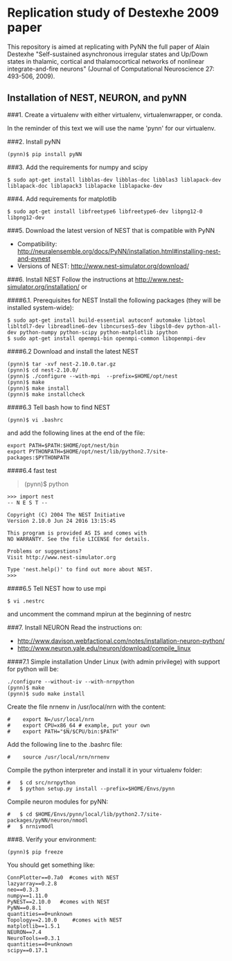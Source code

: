 # Replication study of Destexhe 2009 paper

This repository is aimed at replicating with PyNN the full paper of Alain Destexhe "Self-sustained asynchronous irregular states and Up/Down states in thalamic, cortical and thalamocortical networks of nonlinear integrate-and-fire neurons" (Journal of Computational Neuroscience 27: 493-506, 2009).

## Installation of NEST, NEURON, and pyNN

###1. Create a virtualenv
with either virtualenv, virtualenwrapper, or conda.

In the reminder of this text we will use the name 'pynn' for our virtualenv.

###2. Install pyNN
~~~~
(pynn)$ pip install pyNN
~~~~

###3. Add the requirements for numpy and scipy
~~~~
$ sudo apt-get install libblas-dev libblas-doc libblas3 liblapack-dev liblapack-doc liblapack3 liblapacke liblapacke-dev
~~~~

###4. Add requirements for matplotlib
~~~~
$ sudo apt-get install libfreetype6 libfreetype6-dev libpng12-0 libpng12-dev
~~~~

###5. Download the latest version of NEST that is compatible with PyNN
- Compatibility: http://neuralensemble.org/docs/PyNN/installation.html#installing-nest-and-pynest
- Versions of NEST: http://www.nest-simulator.org/download/


###6. Install NEST
Follow the instructions at http://www.nest-simulator.org/installation/ or

####6.1. Prerequisites for NEST
Install the following packages (they will be installed system-wide):
~~~~
$ sudo apt-get install build-essential autoconf automake libtool libltdl7-dev libreadline6-dev libncurses5-dev libgsl0-dev python-all-dev python-numpy python-scipy python-matplotlib ipython
$ sudo apt-get install openmpi-bin openmpi-common libopenmpi-dev
~~~~

####6.2 Download and install the latest NEST
~~~~
(pynn)$ tar -xvf nest-2.10.0.tar.gz
(pynn)$ cd nest-2.10.0/
(pynn)$ ./configure --with-mpi  --prefix=$HOME/opt/nest
(pynn)$ make
(pynn)$ make install
(pynn)$ make installcheck
~~~~

####6.3 Tell bash how to find NEST
~~~~
(pynn)$ vi .bashrc
~~~~

and add the following lines at the end of the file:
~~~~
export PATH=$PATH:$HOME/opt/nest/bin
export PYTHONPATH=$HOME/opt/nest/lib/python2.7/site-packages:$PYTHONPATH
~~~~

####6.4 fast test
> (pynn)$ python

~~~~
>>> import nest
-- N E S T --

Copyright (C) 2004 The NEST Initiative
Version 2.10.0 Jun 24 2016 13:15:45

This program is provided AS IS and comes with
NO WARRANTY. See the file LICENSE for details.

Problems or suggestions?
Visit http://www.nest-simulator.org

Type 'nest.help()' to find out more about NEST.
>>>
~~~~

####6.5 Tell NEST how to use mpi
~~~~
$ vi .nestrc
~~~~
and uncomment the command mpirun at the beginning of nestrc

###7. Install NEURON
Read the instructions on:

- http://www.davison.webfactional.com/notes/installation-neuron-python/
- http://www.neuron.yale.edu/neuron/download/compile_linux

####7.1 Simple installation
Under Linux (with admin privilege) with support for python will be:
~~~~
./configure --without-iv --with-nrnpython
(pynn)$ make
(pynn)$ sudo make install
~~~~

Create the file nrnenv in /usr/local/nrn with the content:
~~~~
#    export N=/usr/local/nrn
#    export CPU=x86_64 # example, put your own
#    export PATH="$N/$CPU/bin:$PATH"
~~~~

Add the following line to the .bashrc file:
~~~~
#    source /usr/local/nrn/nrnenv
~~~~

Compile the python interpreter and install it in your virtualenv folder:
~~~~
#   $ cd src/nrnpython
#   $ python setup.py install --prefix=$HOME/Envs/pynn
~~~~

Compile neuron modules for pyNN:
~~~~
#   $ cd $HOME/Envs/pynn/local/lib/python2.7/site-packages/pyNN/neuron/nmodl
#   $ nrnivmodl
~~~~


###8. Verify your environment:
~~~~
(pynn)$ pip freeze
~~~~

You should get something like:
~~~~
ConnPlotter==0.7a0  #comes with NEST
lazyarray==0.2.8
neo==0.3.3
numpy==1.11.0
PyNEST==2.10.0   #comes with NEST
PyNN==0.8.1
quantities==0+unknown
Topology==2.10.0     #comes with NEST
matplotlib==1.5.1
NEURON==7.4
NeuroTools==0.3.1
quantities==0+unknown
scipy==0.17.1
~~~~
